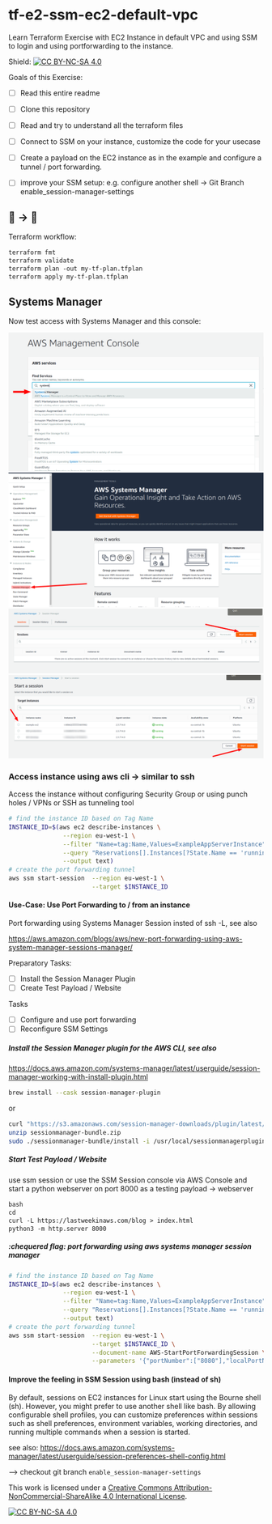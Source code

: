 # tf-e2-ssm-ec2-default-vpc
Learn Terraform Exercise with EC2 Instance in default VPC and using SSM to login and using portforwarding to the instance.

Shield: [![CC BY-NC-SA 4.0][cc-by-nc-sa-shield]][cc-by-nc-sa]

Goals of this Exercise:

- [ ] Read this entire readme

- [ ] Clone this repository

- [ ] Read and try to understand all the terraform files
- [ ] Connect to SSM on your instance, customize the code for your usecase
- [ ] Create a payload on the EC2 instance as in the example and configure a tunnel / port forwarding.
- [ ] improve your SSM setup: e.g. configure another shell -> Git Branch enable_session-manager-settings

## 🚧 -> 🚀

Terraform workflow:

```
terraform fmt
terraform validate
terraform plan -out my-tf-plan.tfplan
terraform apply my-tf-plan.tfplan
```

## Systems Manager

Now test access with Systems Manager and this console:

![AWS Systems Manager Console Step 1](./docs/AWS_SSM_E2_Step_1.png)
![AWS Systems Manager Console Step 2](./docs/AWS_SSM_E2_Step_2.png)
![AWS Systems Manager Console Step 3](./docs/AWS_SSM_E2_Step_3.png)
![AWS Systems Manager Console Step 4](./docs/AWS_SSM_E2_Step_4.png)

### Access instance using aws cli -> similar to ssh

Access the instance without configuring Security Group or using punch holes / VPNs or SSH as tunneling tool

```bash
# find the instance ID based on Tag Name
INSTANCE_ID=$(aws ec2 describe-instances \
               --region eu-west-1 \
               --filter "Name=tag:Name,Values=ExampleAppServerInstance" \
               --query "Reservations[].Instances[?State.Name == 'running'].InstanceId[]" \
               --output text)
# create the port forwarding tunnel
aws ssm start-session  --region eu-west-1 \
                       --target $INSTANCE_ID
```
#### Use-Case: Use Port Forwarding to / from an instance

Port forwarding using Systems Manager Session insted of ssh -L, see also

https://aws.amazon.com/blogs/aws/new-port-forwarding-using-aws-system-manager-sessions-manager/

Preparatory Tasks:
- [ ] Install the Session Manager Plugin
- [ ] Create Test Payload / Website

Tasks
- [ ] Configure and use port forwarding
- [ ] Reconfigure SSM Settings

##### Install the Session Manager plugin for the AWS CLI, see also

https://docs.aws.amazon.com/systems-manager/latest/userguide/session-manager-working-with-install-plugin.html

```bash
brew install --cask session-manager-plugin
```
or

```bash
curl "https://s3.amazonaws.com/session-manager-downloads/plugin/latest/mac/sessionmanager-bundle.zip" -o "sessionmanager-bundle.zip"
unzip sessionmanager-bundle.zip
sudo ./sessionmanager-bundle/install -i /usr/local/sessionmanagerplugin -b /usr/local/bin/session-manager-plugin
```

##### Start Test Payload / Website

use ssm session or use the SSM Session console via AWS Console and start a python webserver on port 8000 as a testing payload -> webserver

```
bash
cd
curl -L https://lastweekinaws.com/blog > index.html
python3 -m http.server 8000
```

##### :chequered flag: port forwarding using aws systems manager session manager

```bash
# find the instance ID based on Tag Name
INSTANCE_ID=$(aws ec2 describe-instances \
               --region eu-west-1 \
               --filter "Name=tag:Name,Values=ExampleAppServerInstance" \
               --query "Reservations[].Instances[?State.Name == 'running'].InstanceId[]" \
               --output text)
# create the port forwarding tunnel
aws ssm start-session  --region eu-west-1 \
                       --target $INSTANCE_ID \
                       --document-name AWS-StartPortForwardingSession \
                       --parameters '{"portNumber":["8080"],"localPortNumber":["9999"]}'
```

#### Improve the feeling in SSM Session using bash (instead of sh)

By default, sessions on EC2 instances for Linux start using the Bourne shell (sh). However, you might prefer to use another shell like bash. By allowing configurable shell profiles, you can customize preferences within sessions such as shell preferences, environment variables, working directories, and running multiple commands when a session is started.

see also: https://docs.aws.amazon.com/systems-manager/latest/userguide/session-preferences-shell-config.html

--> checkout git branch `enable_session-manager-settings`


This work is licensed under a
[Creative Commons Attribution-NonCommercial-ShareAlike 4.0 International License][cc-by-nc-sa].

[![CC BY-NC-SA 4.0][cc-by-nc-sa-image]][cc-by-nc-sa]

[cc-by-nc-sa]: http://creativecommons.org/licenses/by-nc-sa/4.0/
[cc-by-nc-sa-image]: https://licensebuttons.net/l/by-nc-sa/4.0/88x31.png
[cc-by-nc-sa-shield]: https://img.shields.io/badge/License-CC%20BY--NC--SA%204.0-lightgrey.svg